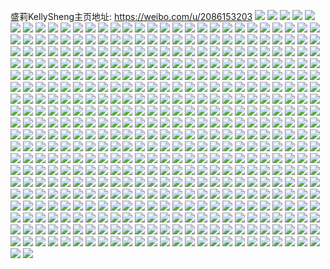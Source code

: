 盛莉KellySheng主页地址: https://weibo.com/u/2086153203 
![](https://wx4.sinaimg.cn/mw2000/7c582bf3ly1h8z5z8qsw3j20u0140h1s.jpg) 
![](https://wx4.sinaimg.cn/mw2000/7c582bf3ly1h8z5za2ykcj20u015514z.jpg) 
![](https://wx4.sinaimg.cn/mw2000/7c582bf3ly1h8z5zb4qujj20u0140gyd.jpg) 
![](https://wx4.sinaimg.cn/mw2000/7c582bf3ly1h8z5zc3kugj20u014qgx1.jpg) 
![](https://wx4.sinaimg.cn/mw2000/7c582bf3ly1h8z5zg6sezj20u014lk3f.jpg) 
![](https://wx4.sinaimg.cn/mw2000/7c582bf3ly1h8rpsvkh9vj20u019d7dd.jpg) 
![](https://wx4.sinaimg.cn/mw2000/7c582bf3ly1h8rpsw41w0j20u019043v.jpg) 
![](https://wx4.sinaimg.cn/mw2000/7c582bf3ly1h8rpswotknj20u0190jwq.jpg) 
![](https://wx4.sinaimg.cn/mw2000/7c582bf3ly1h8rpsx7rc4j20u0190gqw.jpg) 
![](https://wx4.sinaimg.cn/mw2000/7c582bf3ly1h8rpsurv3oj20u0190788.jpg) 
![](https://wx4.sinaimg.cn/mw2000/7c582bf3ly1h8rpsxt924j20u0190af7.jpg) 
![](https://wx4.sinaimg.cn/mw2000/7c582bf3ly1h8rpsygnp3j20u0190agc.jpg) 
![](https://wx4.sinaimg.cn/mw2000/7c582bf3ly1h8rpsz743rj20u0190thm.jpg) 
![](https://wx4.sinaimg.cn/mw2000/7c582bf3ly1h8rpszoj42j20u01900wu.jpg) 
![](https://wx4.sinaimg.cn/mw2000/7c582bf3ly1h8rpt062tvj21900u0dl6.jpg) 
![](https://wx4.sinaimg.cn/mw2000/7c582bf3ly1h8rpt0mtm8j20u0190gsx.jpg) 
![](https://wx4.sinaimg.cn/mw2000/7c582bf3ly1h8rpt1m7dpj20u0190gtg.jpg) 
![](https://wx4.sinaimg.cn/mw2000/7c582bf3ly1h8rpt2cgizj20u0190wms.jpg) 
![](https://wx4.sinaimg.cn/mw2000/7c582bf3ly1h8rpt2xqvtj20u0190jy8.jpg) 
![](https://wx4.sinaimg.cn/mw2000/7c582bf3ly1h8rpt3grphj20u0190tf7.jpg) 
![](https://wx4.sinaimg.cn/mw2000/7c582bf3ly1h8iptz19fmj22c034u4qs.jpg) 
![](https://wx4.sinaimg.cn/mw2000/7c582bf3ly1h8ipu03ynxj21zm2niu0x.jpg) 
![](https://wx4.sinaimg.cn/mw2000/7c582bf3ly1h8ipu11cy3j22c0340b2a.jpg) 
![](https://wx4.sinaimg.cn/mw2000/7c582bf3ly1h8ipu22maoj22c0340kjm.jpg) 
![](https://wx4.sinaimg.cn/mw2000/7c582bf3ly1h8ipu52hd0j22482tnhdu.jpg) 
![](https://wx4.sinaimg.cn/mw2000/7c582bf3ly1h8ipu7p50cj222h2rb1ky.jpg) 
![](https://wx4.sinaimg.cn/mw2000/7c582bf3ly1h8ipuabry0j224837hu0y.jpg) 
![](https://wx4.sinaimg.cn/mw2000/7c582bf3ly1h8ipub3crrj221r2qcnpd.jpg) 
![](https://wx4.sinaimg.cn/mw2000/7c582bf3ly1h8ipufs3szj222v2runpe.jpg) 
![](https://wx4.sinaimg.cn/mw2000/7c582bf3ly1h8ipulgj9oj226k2yn4qr.jpg) 
![](https://wx4.sinaimg.cn/mw2000/7c582bf3ly1h8gcj5jy5gj224836c4qs.jpg) 
![](https://wx4.sinaimg.cn/mw2000/7c582bf3ly1h8gcje1cb3j236c248e84.jpg) 
![](https://wx4.sinaimg.cn/mw2000/7c582bf3ly1h8gcj03m5ej224836cx6r.jpg) 
![](https://wx4.sinaimg.cn/mw2000/7c582bf3ly1h8gcjjvds1j224836c1kz.jpg) 
![](https://wx4.sinaimg.cn/mw2000/7c582bf3ly1h8gcjzfosbj224836chdx.jpg) 
![](https://wx4.sinaimg.cn/mw2000/7c582bf3ly1h8gck6rltvj224836ckjn.jpg) 
![](https://wx4.sinaimg.cn/mw2000/7c582bf3ly1h8gckocdsoj224836cu10.jpg) 
![](https://wx4.sinaimg.cn/mw2000/7c582bf3ly1h8gckvyoh0j21ye2luqv6.jpg) 
![](https://wx4.sinaimg.cn/mw2000/7c582bf3ly1h8gcl015czj224836ce84.jpg) 
![](https://wx4.sinaimg.cn/mw2000/7c582bf3ly1h8crx5i0vxj224835lx6r.jpg) 
![](https://wx4.sinaimg.cn/mw2000/7c582bf3ly1h8crxs6bfsj21xj2wb4qr.jpg) 
![](https://wx4.sinaimg.cn/mw2000/7c582bf3ly1h8crxw0ttej224836cb2c.jpg) 
![](https://wx4.sinaimg.cn/mw2000/7c582bf3ly1h8crxzs1c2j224836cx6q.jpg) 
![](https://wx4.sinaimg.cn/mw2000/7c582bf3ly1h8cry2i99bj21ze2n6u0y.jpg) 
![](https://wx4.sinaimg.cn/mw2000/7c582bf3ly1h8cry5zm4hj224836cqv7.jpg) 
![](https://wx4.sinaimg.cn/mw2000/7c582bf3ly1h8cry9lhgdj224836ce83.jpg) 
![](https://wx4.sinaimg.cn/mw2000/7c582bf3ly1h8crycrjauj221d322u0y.jpg) 
![](https://wx4.sinaimg.cn/mw2000/7c582bf3ly1h8cryg2qe5j224836cu0y.jpg) 
![](https://wx4.sinaimg.cn/mw2000/7c582bf3ly1h8cryj40y3j236c248e83.jpg) 
![](https://wx4.sinaimg.cn/mw2000/7c582bf3ly1h8bi4p0yg2j20u01400zv.jpg) 
![](https://wx4.sinaimg.cn/mw2000/7c582bf3ly1h8bi4pnmzbj20u01bxn5k.jpg) 
![](https://wx4.sinaimg.cn/mw2000/7c582bf3ly1h8bi4q85tjj20u018k45w.jpg) 
![](https://wx4.sinaimg.cn/mw2000/7c582bf3ly1h8bi4qolxkj20u019dai0.jpg) 
![](https://wx4.sinaimg.cn/mw2000/7c582bf3ly1h8bi4oljsaj20u01917bk.jpg) 
![](https://wx4.sinaimg.cn/mw2000/7c582bf3ly1h8bi4r56f0j20u019012a.jpg) 
![](https://wx4.sinaimg.cn/mw2000/7c582bf3ly1h8bi4rmz77j20u0190aif.jpg) 
![](https://wx4.sinaimg.cn/mw2000/7c582bf3ly1h83ooaa6hfj221t2qfb2a.jpg) 
![](https://wx4.sinaimg.cn/mw2000/7c582bf3ly1h83ood1nvqj222m2rh4qq.jpg) 
![](https://wx4.sinaimg.cn/mw2000/7c582bf3ly1h83ooe6277j216f1kinfz.jpg) 
![](https://wx4.sinaimg.cn/mw2000/7c582bf3ly1h83ooeu4khj22a931nkjl.jpg) 
![](https://wx4.sinaimg.cn/mw2000/7c582bf3ly1h83ooj0m44j224836dhdu.jpg) 
![](https://wx4.sinaimg.cn/mw2000/7c582bf3ly1h83oond4r2j222n2rihdu.jpg) 
![](https://wx4.sinaimg.cn/mw2000/7c582bf3ly1h803llvwduj20u01aqjz5.jpg) 
![](https://wx4.sinaimg.cn/mw2000/7c582bf3ly1h803lmg02ej20u019wwlm.jpg) 
![](https://wx4.sinaimg.cn/mw2000/7c582bf3ly1h803llawgjj20u01a9n2u.jpg) 
![](https://wx4.sinaimg.cn/mw2000/7c582bf3ly1h803ln7j5ij20u0140qb5.jpg) 
![](https://wx4.sinaimg.cn/mw2000/7c582bf3ly1h803lokwmvj20u01a4guq.jpg) 
![](https://wx4.sinaimg.cn/mw2000/7c582bf3ly1h803lnwbmhj20u01a9ak5.jpg) 
![](https://wx4.sinaimg.cn/mw2000/7c582bf3ly1h803lp6g4sj20u019wqa4.jpg) 
![](https://wx4.sinaimg.cn/mw2000/7c582bf3ly1h803lpyszxj20u0190wk6.jpg) 
![](https://wx4.sinaimg.cn/mw2000/7c582bf3ly1h803lqk6hvj20u0140n2i.jpg) 
![](https://wx4.sinaimg.cn/mw2000/7c582bf3ly1h803lr395sj20u01907dg.jpg) 
![](https://wx4.sinaimg.cn/mw2000/7c582bf3ly1h803lrmdipj20u014079i.jpg) 
![](https://wx4.sinaimg.cn/mw2000/7c582bf3ly1h803lssqjxj20u0190qa7.jpg) 
![](https://wx4.sinaimg.cn/mw2000/7c582bf3ly1h7ys84vqvnj20u0140gqe.jpg) 
![](https://wx4.sinaimg.cn/mw2000/7c582bf3ly1h7ys85ukaij20u019ngre.jpg) 
![](https://wx4.sinaimg.cn/mw2000/7c582bf3ly1h7ys86e1a9j20u01900wr.jpg) 
![](https://wx4.sinaimg.cn/mw2000/7c582bf3ly1h7ys87guwjj20u0140wmi.jpg) 
![](https://wx4.sinaimg.cn/mw2000/7c582bf3ly1h7ys88lrrgj20u0190djt.jpg) 
![](https://wx4.sinaimg.cn/mw2000/7c582bf3ly1h7ys894cyaj20u0190798.jpg) 
![](https://wx4.sinaimg.cn/mw2000/7c582bf3ly1h7ys8442o4j21400u0aeu.jpg) 
![](https://wx4.sinaimg.cn/mw2000/7c582bf3ly1h7ys89homcj21900u0tc7.jpg) 
![](https://wx4.sinaimg.cn/mw2000/7c582bf3ly1h7ys8a2p0gj20u00u0gqo.jpg) 
![](https://wx4.sinaimg.cn/mw2000/7c582bf3ly1h7wfsgmnmxj224836cb2a.jpg) 
![](https://wx4.sinaimg.cn/mw2000/7c582bf3ly1h7wfsj3cbzj224836cb2a.jpg) 
![](https://wx4.sinaimg.cn/mw2000/7c582bf3ly1h7wfsm0rxxj224836c1ky.jpg) 
![](https://wx4.sinaimg.cn/mw2000/7c582bf3ly1h7wfsogr9bj224836c4qq.jpg) 
![](https://wx4.sinaimg.cn/mw2000/7c582bf3ly1h7wfsr2rv1j224736c7wi.jpg) 
![](https://wx4.sinaimg.cn/mw2000/7c582bf3ly1h7wfsuocsnj224836ce83.jpg) 
![](https://wx4.sinaimg.cn/mw2000/7c582bf3ly1h7wfsyvlsmj224836cb2b.jpg) 
![](https://wx4.sinaimg.cn/mw2000/7c582bf3ly1h7wft20y9pj224836c1kz.jpg) 
![](https://wx4.sinaimg.cn/mw2000/7c582bf3ly1h7wftb1im9j20u01407d9.jpg) 
![](https://wx4.sinaimg.cn/mw2000/7c582bf3ly1h7wft6dx2aj224836cqv6.jpg) 
![](https://wx4.sinaimg.cn/mw2000/7c582bf3ly1h7wfseaha0j224836cnpe.jpg) 
![](https://wx4.sinaimg.cn/mw2000/7c582bf3ly1h7wftaa7adj224836c4qr.jpg) 
![](https://wx4.sinaimg.cn/mw2000/7c582bf3ly1h7ufakfpi5j20u013ugzg.jpg) 
![](https://wx4.sinaimg.cn/mw2000/7c582bf3ly1h7ufal1nwij20u0140drz.jpg) 
![](https://wx4.sinaimg.cn/mw2000/7c582bf3ly1h7ufallqolj20u0140gy8.jpg) 
![](https://wx4.sinaimg.cn/mw2000/7c582bf3ly1h7ufamwnlij20u0140134.jpg) 
![](https://wx4.sinaimg.cn/mw2000/7c582bf3ly1h7ufanfm6yj20u014011r.jpg) 
![](https://wx4.sinaimg.cn/mw2000/7c582bf3ly1h7ufajtxv3j20u015egwb.jpg) 
![](https://wx4.sinaimg.cn/mw2000/7c582bf3ly1h7ufam9h83j20u014p7fd.jpg) 
![](https://wx4.sinaimg.cn/mw2000/7c582bf3ly1h7ufao6xg4j20u014rwoq.jpg) 
![](https://wx4.sinaimg.cn/mw2000/7c582bf3ly1h7ufaorpowj20u0151qd6.jpg) 
![](https://wx4.sinaimg.cn/mw2000/7c582bf3ly1h7ufapogffj20u0140qdk.jpg) 
![](https://wx4.sinaimg.cn/mw2000/7c582bf3ly1h7ufaqh0i1j20u014t13e.jpg) 
![](https://wx4.sinaimg.cn/mw2000/7c582bf3ly1h7tdkw9gyjj223a2se4qq.jpg) 
![](https://wx4.sinaimg.cn/mw2000/7c582bf3ly1h7tdl0le5xj221v2qh7wj.jpg) 
![](https://wx4.sinaimg.cn/mw2000/7c582bf3ly1h7tdl3si53j221k2q2kjm.jpg) 
![](https://wx4.sinaimg.cn/mw2000/7c582bf3ly1h7tdl6tmiqj222f2r71kz.jpg) 
![](https://wx4.sinaimg.cn/mw2000/7c582bf3ly1h7tdl9py4oj223b2sf4qq.jpg) 
![](https://wx4.sinaimg.cn/mw2000/7c582bf3ly1h7tf561ne6j21vd2hte82.jpg) 
![](https://wx4.sinaimg.cn/mw2000/7c582bf3ly1h7e1fpffzbj20u01900y0.jpg) 
![](https://wx4.sinaimg.cn/mw2000/7c582bf3ly1h7e1fpxyz6j20u0140di2.jpg) 
![](https://wx4.sinaimg.cn/mw2000/7c582bf3ly1h7e1fqt1dgj20u0190gsd.jpg) 
![](https://wx4.sinaimg.cn/mw2000/7c582bf3ly1h7e1frv9jkj20u0190758.jpg) 
![](https://wx4.sinaimg.cn/mw2000/7c582bf3ly1h7e1fskpgfj20u0190jwu.jpg) 
![](https://wx4.sinaimg.cn/mw2000/7c582bf3ly1h7e1ft5sl6j20u0190gs2.jpg) 
![](https://wx4.sinaimg.cn/mw2000/7c582bf3ly1h7e1frdq99j20u01903zk.jpg) 
![](https://wx4.sinaimg.cn/mw2000/7c582bf3ly1h7e1fucr3bj20u0190mzb.jpg) 
![](https://wx4.sinaimg.cn/mw2000/7c582bf3ly1h7e1ftu3xnj20u0190jyk.jpg) 
![](https://wx4.sinaimg.cn/mw2000/7c582bf3ly1h7e1fuy06cj20u0190wl9.jpg) 
![](https://wx4.sinaimg.cn/mw2000/7c582bf3ly1h7d4r6rdafj20u019046a.jpg) 
![](https://wx4.sinaimg.cn/mw2000/7c582bf3ly1h7d4r48rkbj20u0191gny.jpg) 
![](https://wx4.sinaimg.cn/mw2000/7c582bf3ly1h7d4r7fg9yj20u0191taz.jpg) 
![](https://wx4.sinaimg.cn/mw2000/7c582bf3ly1h7d4r8ownaj20u0190gq9.jpg) 
![](https://wx4.sinaimg.cn/mw2000/7c582bf3ly1h7d4r7z7ygj21900u00zd.jpg) 
![](https://wx4.sinaimg.cn/mw2000/7c582bf3ly1h7d4r9bs8qj20u0190adt.jpg) 
![](https://wx4.sinaimg.cn/mw2000/7c582bf3ly1h758576lsij22c0340u0z.jpg) 
![](https://wx4.sinaimg.cn/mw2000/7c582bf3ly1h758589sthj22c0340x6q.jpg) 
![](https://wx4.sinaimg.cn/mw2000/7c582bf3ly1h7585caekpj228p2zlb2c.jpg) 
![](https://wx4.sinaimg.cn/mw2000/7c582bf3ly1h7585dhcdjj22c0340b2b.jpg) 
![](https://wx4.sinaimg.cn/mw2000/7c582bf3ly1h7585g5s7wj21p929odnu.jpg) 
![](https://wx4.sinaimg.cn/mw2000/7c582bf3ly1h7585h2iibj22c0340hdu.jpg) 
![](https://wx4.sinaimg.cn/mw2000/7c582bf3ly1h7585kxu51j22c0340dsr.jpg) 
![](https://wx4.sinaimg.cn/mw2000/7c582bf3ly1h7585pfdbyj22c0340dxr.jpg) 
![](https://wx4.sinaimg.cn/mw2000/7c582bf3ly1h75852eddmj22c0340dwp.jpg) 
![](https://wx4.sinaimg.cn/mw2000/7c582bf3ly1h71payl847j223b36cx6r.jpg) 
![](https://wx4.sinaimg.cn/mw2000/7c582bf3ly1h71pb4261pj224936ce81.jpg) 
![](https://wx4.sinaimg.cn/mw2000/7c582bf3ly1h71pb8lc3mj224936c7v1.jpg) 
![](https://wx4.sinaimg.cn/mw2000/7c582bf3ly1h71pbdvjkcj224936ce84.jpg) 
![](https://wx4.sinaimg.cn/mw2000/7c582bf3ly1h71pcm8jclj224836carb.jpg) 
![](https://wx4.sinaimg.cn/mw2000/7c582bf3ly1h6zamagyflj20u0142482.jpg) 
![](https://wx4.sinaimg.cn/mw2000/7c582bf3ly1h6zam9pr1bj20u0140dpm.jpg) 
![](https://wx4.sinaimg.cn/mw2000/7c582bf3ly1h6zamb6aidj20u01400x5.jpg) 
![](https://wx4.sinaimg.cn/mw2000/7c582bf3ly1h6zambibo2j20u0140aee.jpg) 
![](https://wx4.sinaimg.cn/mw2000/7c582bf3ly1h6zambucdnj20u0140dgm.jpg) 
![](https://wx4.sinaimg.cn/mw2000/7c582bf3ly1h6zamcckkaj20u014w75y.jpg) 
![](https://wx4.sinaimg.cn/mw2000/7c582bf3ly1h6zamd552qj20u0140wpz.jpg) 
![](https://wx4.sinaimg.cn/mw2000/7c582bf3ly1h6zamdu3jhj20u0140qcz.jpg) 
![](https://wx4.sinaimg.cn/mw2000/7c582bf3ly1h6zamejtb2j20u0140gqm.jpg) 
![](https://wx4.sinaimg.cn/mw2000/7c582bf3ly1h6zamfd6ldj20u0140gx5.jpg) 
![](https://wx4.sinaimg.cn/mw2000/7c582bf3ly1h6zamghk41j20u0140dq3.jpg) 
![](https://wx4.sinaimg.cn/mw2000/7c582bf3ly1h6zamicid7j20u01427dx.jpg) 
![](https://wx4.sinaimg.cn/mw2000/7c582bf3ly1h6zamheqvbj20u0140wm0.jpg) 
![](https://wx4.sinaimg.cn/mw2000/7c582bf3ly1h6zasw8p50j20u014046u.jpg) 
![](https://wx4.sinaimg.cn/mw2000/7c582bf3ly1h6zaswtn9ej20u0140q9b.jpg) 
![](https://wx4.sinaimg.cn/mw2000/7c582bf3ly1h6y6hdd7y7j22c0340hdv.jpg) 
![](https://wx4.sinaimg.cn/mw2000/7c582bf3ly1h6y6hldsbaj216t1nr1ky.jpg) 
![](https://wx4.sinaimg.cn/mw2000/7c582bf3ly1h6y6hgkk48j226q2ylhdv.jpg) 
![](https://wx4.sinaimg.cn/mw2000/7c582bf3ly1h6y6hjhgwpj22c035e4qr.jpg) 
![](https://wx4.sinaimg.cn/mw2000/7c582bf3ly1h6y6hmy96qj218p1p0kjl.jpg) 
![](https://wx4.sinaimg.cn/mw2000/7c582bf3ly1h6y6hsdgtxj223n2ujhdz.jpg) 
![](https://wx4.sinaimg.cn/mw2000/7c582bf3ly1h6y6hy22rxj22ai321e85.jpg) 
![](https://wx4.sinaimg.cn/mw2000/7c582bf3ly1h6y6haq1ymj20zo256kjm.jpg) 
![](https://wx4.sinaimg.cn/mw2000/7c582bf3ly1h6y6i1nyuwj225q2vnk7k.jpg) 
![](https://wx4.sinaimg.cn/mw2000/7c582bf3ly1h6y6i4km3ej21wh2kc1kx.jpg) 
![](https://wx4.sinaimg.cn/mw2000/7c582bf3ly1h6y6i7y5utj225h2vvqv7.jpg) 
![](https://wx4.sinaimg.cn/mw2000/7c582bf3ly1h6y6icje1hj22c03567wl.jpg) 
![](https://wx4.sinaimg.cn/mw2000/7c582bf3ly1h6wym0upsoj20u013i78o.jpg) 
![](https://wx4.sinaimg.cn/mw2000/7c582bf3ly1h6wym1vr8xj20u0140ajw.jpg) 
![](https://wx4.sinaimg.cn/mw2000/7c582bf3ly1h6wym2kgjhj20u0140grq.jpg) 
![](https://wx4.sinaimg.cn/mw2000/7c582bf3ly1h6wym3hfjnj20u0140dmr.jpg) 
![](https://wx4.sinaimg.cn/mw2000/7c582bf3ly1h6wym44vr6j20u0140dhq.jpg) 
![](https://wx4.sinaimg.cn/mw2000/7c582bf3ly1h6wym5u6tij20u019ptir.jpg) 
![](https://wx4.sinaimg.cn/mw2000/7c582bf3ly1h6wym6gcxxj20u019mwft.jpg) 
![](https://wx4.sinaimg.cn/mw2000/7c582bf3ly1h6wym77fx3j20u01907bq.jpg) 
![](https://wx4.sinaimg.cn/mw2000/7c582bf3ly1h6wym81tmcj20u0140n5b.jpg) 
![](https://wx4.sinaimg.cn/mw2000/7c582bf3ly1h6wyly29ehj20u0140gvx.jpg) 
![](https://wx4.sinaimg.cn/mw2000/7c582bf3ly1h6wym94o2mj21900u0ds3.jpg) 
![](https://wx4.sinaimg.cn/mw2000/7c582bf3ly1h6tobnyr3rj20tl18ggzm.jpg) 
![](https://wx4.sinaimg.cn/mw2000/7c582bf3ly1h6tobod7l1j218g0tldu6.jpg) 
![](https://wx4.sinaimg.cn/mw2000/7c582bf3ly1h6tobov2muj20u01914a1.jpg) 
![](https://wx4.sinaimg.cn/mw2000/7c582bf3ly1h6tobpu9vjj20u0193qbc.jpg) 
![](https://wx4.sinaimg.cn/mw2000/7c582bf3ly1h6tobqdztjj20u0140am9.jpg) 
![](https://wx4.sinaimg.cn/mw2000/7c582bf3ly1h6tobqycmyj20u0140gxo.jpg) 
![](https://wx4.sinaimg.cn/mw2000/7c582bf3ly1h6tobngnymj20u019gk2z.jpg) 
![](https://wx4.sinaimg.cn/mw2000/7c582bf3ly1h6tobrn4ghj20u0140n2y.jpg) 
![](https://wx4.sinaimg.cn/mw2000/7c582bf3ly1h6tobry2qoj20u014ethk.jpg) 
![](https://wx4.sinaimg.cn/mw2000/7c582bf3ly1h6tobs70rzj20u01940z2.jpg) 
![](https://wx4.sinaimg.cn/mw2000/7c582bf3ly1h6tobsq34ej20u0190gqc.jpg) 
![](https://wx4.sinaimg.cn/mw2000/7c582bf3ly1h6tobt4814j20u0195drs.jpg) 
![](https://wx4.sinaimg.cn/mw2000/7c582bf3ly1h6tobtm2w3j20u0194aky.jpg) 
![](https://wx4.sinaimg.cn/mw2000/7c582bf3ly1h6tobu559bj20u0192tjf.jpg) 
![](https://wx4.sinaimg.cn/mw2000/7c582bf3ly1h6tobuinhzj21940u04bg.jpg) 
![](https://wx4.sinaimg.cn/mw2000/7c582bf3ly1h6j5spq7ctj20u019dq77.jpg) 
![](https://wx4.sinaimg.cn/mw2000/7c582bf3ly1h6j5sqmmwrj20u019j439.jpg) 
![](https://wx4.sinaimg.cn/mw2000/7c582bf3ly1h6j5sn33x9j20u0190ahl.jpg) 
![](https://wx4.sinaimg.cn/mw2000/7c582bf3ly1h6j5sre1jij20u019rala.jpg) 
![](https://wx4.sinaimg.cn/mw2000/7c582bf3ly1h6j5ss0pw4j20u014haje.jpg) 
![](https://wx4.sinaimg.cn/mw2000/7c582bf3ly1h6j5ssnx6aj20u014lgpq.jpg) 
![](https://wx4.sinaimg.cn/mw2000/7c582bf3ly1h6j5ste122j20u0192wmr.jpg) 
![](https://wx4.sinaimg.cn/mw2000/7c582bf3ly1h6dbk641q3j20u01903zm.jpg) 
![](https://wx4.sinaimg.cn/mw2000/7c582bf3ly1h6dbk6lrlxj20u0190tez.jpg) 
![](https://wx4.sinaimg.cn/mw2000/7c582bf3ly1h6dbk5h5c6j20u0191tgn.jpg) 
![](https://wx4.sinaimg.cn/mw2000/7c582bf3ly1h6dbk7bicvj20u0190413.jpg) 
![](https://wx4.sinaimg.cn/mw2000/7c582bf3ly1h6dbk80w14j20u0191ti2.jpg) 
![](https://wx4.sinaimg.cn/mw2000/7c582bf3ly1h6dbk8omfsj20u01910tw.jpg) 
![](https://wx4.sinaimg.cn/mw2000/7c582bf3ly1h69jw4oblij21kw2dcwor.jpg) 
![](https://wx4.sinaimg.cn/mw2000/7c582bf3ly1h69jw5halcj21kw2dcnpd.jpg) 
![](https://wx4.sinaimg.cn/mw2000/7c582bf3ly1h69jw6iy67j21kw2dcnpd.jpg) 
![](https://wx4.sinaimg.cn/mw2000/7c582bf3ly1h69jw798joj21kw2dc48c.jpg) 
![](https://wx4.sinaimg.cn/mw2000/7c582bf3ly1h69jw7xmggj21kw2dcqam.jpg) 
![](https://wx4.sinaimg.cn/mw2000/7c582bf3ly1h69jw9t3egj21kw2dcwog.jpg) 
![](https://wx4.sinaimg.cn/mw2000/7c582bf3ly1h69jwaff3mj21kw2dchdt.jpg) 
![](https://wx4.sinaimg.cn/mw2000/7c582bf3ly1h69jw966p0j21kw2dcqv5.jpg) 
![](https://wx4.sinaimg.cn/mw2000/7c582bf3ly1h69jw3nromj21kw2dcnpd.jpg) 
![](https://wx4.sinaimg.cn/mw2000/7c582bf3ly1h69jw8h09qj21kw2dc0zj.jpg) 
![](https://wx4.sinaimg.cn/mw2000/7c582bf3ly1h645xbrusfj22c0340npe.jpg) 
![](https://wx4.sinaimg.cn/mw2000/7c582bf3ly1h645xgcvf8j22c0340b2a.jpg) 
![](https://wx4.sinaimg.cn/mw2000/7c582bf3ly1h645xf179oj227f2xw4i2.jpg) 
![](https://wx4.sinaimg.cn/mw2000/7c582bf3ly1h645xi0xwyj22c0340kjm.jpg) 
![](https://wx4.sinaimg.cn/mw2000/7c582bf3ly1h645xjygnnj22c0340x6q.jpg) 
![](https://wx4.sinaimg.cn/mw2000/7c582bf3ly1h645xm3b77j22c03407wj.jpg) 
![](https://wx4.sinaimg.cn/mw2000/7c582bf3ly1h645x9luuvj22c0340hdv.jpg) 
![](https://wx4.sinaimg.cn/mw2000/7c582bf3ly1h645xor7i1j22c03404qr.jpg) 
![](https://wx4.sinaimg.cn/mw2000/7c582bf3ly1h645xr9vm9j22c0340npe.jpg) 
![](https://wx4.sinaimg.cn/mw2000/7c582bf3ly1h645xt7ggcj22c0340b2b.jpg) 
![](https://wx4.sinaimg.cn/mw2000/7c582bf3ly1h645xvcb3yj223m2stqv6.jpg) 
![](https://wx4.sinaimg.cn/mw2000/7c582bf3ly1h645xx7xgtj22c0340x6q.jpg) 
![](https://wx4.sinaimg.cn/mw2000/7c582bf3ly1h645xytemaj22c0340u0y.jpg) 
![](https://wx4.sinaimg.cn/mw2000/7c582bf3ly1h645y07w8fj22c0340b2a.jpg) 
![](https://wx4.sinaimg.cn/mw2000/7c582bf3ly1h60ktr32tij20u0140afe.jpg) 
![](https://wx4.sinaimg.cn/mw2000/7c582bf3ly1h60ktswbwvj20u014179c.jpg) 
![](https://wx4.sinaimg.cn/mw2000/7c582bf3ly1h60ktuagqmj20u014cjxs.jpg) 
![](https://wx4.sinaimg.cn/mw2000/7c582bf3ly1h60ktvb4rkj20u0140dsb.jpg) 
![](https://wx4.sinaimg.cn/mw2000/7c582bf3ly1h60ktwn96ij20u0140wnl.jpg) 
![](https://wx4.sinaimg.cn/mw2000/7c582bf3ly1h60ktxnnesj20u0140dpi.jpg) 
![](https://wx4.sinaimg.cn/mw2000/7c582bf3ly1h60ktytj5lj20u0140dq2.jpg) 
![](https://wx4.sinaimg.cn/mw2000/7c582bf3ly1h60ktzve5qj20u0140ti8.jpg) 
![](https://wx4.sinaimg.cn/mw2000/7c582bf3ly1h60ku0nmi9j20u01407bt.jpg) 
![](https://wx4.sinaimg.cn/mw2000/7c582bf3ly1h60ku1qpcdj20u014012s.jpg) 
![](https://wx4.sinaimg.cn/mw2000/7c582bf3ly1h60ku2gp2gj20u01400x4.jpg) 
![](https://wx4.sinaimg.cn/mw2000/7c582bf3ly1h60ku39wlvj20u014042t.jpg) 
![](https://wx4.sinaimg.cn/mw2000/7c582bf3ly1h60ku44rp6j20u0140dk9.jpg) 
![](https://wx4.sinaimg.cn/mw2000/7c582bf3ly1h60ku4xo8uj20u0140124.jpg) 
![](https://wx4.sinaimg.cn/mw2000/7c582bf3ly1h6086lx4l7j20u014bq7j.jpg) 
![](https://wx4.sinaimg.cn/mw2000/7c582bf3ly1h6086qc6v7j20u014bqcu.jpg) 
![](https://wx4.sinaimg.cn/mw2000/7c582bf3ly1h6086thpo2j20u014ogvj.jpg) 
![](https://wx4.sinaimg.cn/mw2000/7c582bf3ly1h6086w7v0cj20u014fn17.jpg) 
![](https://wx4.sinaimg.cn/mw2000/7c582bf3ly1h6086ysr8lj20u014fn14.jpg) 
![](https://wx4.sinaimg.cn/mw2000/7c582bf3ly1h608726w2qj20u0140wj1.jpg) 
![](https://wx4.sinaimg.cn/mw2000/7c582bf3ly1h608745g9kj20u0140wh7.jpg) 
![](https://wx4.sinaimg.cn/mw2000/7c582bf3ly1h60876er64j20u0140myn.jpg) 
![](https://wx4.sinaimg.cn/mw2000/7c582bf3ly1h60877ztikj20u0140dn1.jpg) 
![](https://wx4.sinaimg.cn/mw2000/7c582bf3ly1h5y93vebssj20u013zwir.jpg) 
![](https://wx4.sinaimg.cn/mw2000/7c582bf3ly1h5y93uxkfyj20u019lta3.jpg) 
![](https://wx4.sinaimg.cn/mw2000/7c582bf3ly1h5y93vwv64j20u0148dgx.jpg) 
![](https://wx4.sinaimg.cn/mw2000/7c582bf3ly1h5y93wmk50j20u0140mz7.jpg) 
![](https://wx4.sinaimg.cn/mw2000/7c582bf3ly1h5y93xeth0j20u0140jxk.jpg) 
![](https://wx4.sinaimg.cn/mw2000/7c582bf3ly1h5y93xnvbjj20nm0fq3yj.jpg) 
![](https://wx4.sinaimg.cn/mw2000/7c582bf3ly1h5y93xvxdqj20nm0fqt8y.jpg) 
![](https://wx4.sinaimg.cn/mw2000/7c582bf3ly1h5y93yfqv2j20u0140wgz.jpg) 
![](https://wx4.sinaimg.cn/mw2000/7c582bf3ly1h5y93zgxjaj20sg0ixtbj.jpg) 
![](https://wx4.sinaimg.cn/mw2000/7c582bf3ly1h5yad4pilbj20u014141a.jpg) 
![](https://wx4.sinaimg.cn/mw2000/7c582bf3ly1h5wlnh2m1kj20u0190482.jpg) 
![](https://wx4.sinaimg.cn/mw2000/7c582bf3ly1h5wlnhrqfrj20u0190dnm.jpg) 
![](https://wx4.sinaimg.cn/mw2000/7c582bf3ly1h5wlnikx4ij20u0191dsm.jpg) 
![](https://wx4.sinaimg.cn/mw2000/7c582bf3ly1h5wlnjdxfyj21900u0qfr.jpg) 
![](https://wx4.sinaimg.cn/mw2000/7c582bf3ly1h5wlngape9j20u0190wq3.jpg) 
![](https://wx4.sinaimg.cn/mw2000/7c582bf3ly1h5wlnk2nohj20u0190guy.jpg) 
![](https://wx4.sinaimg.cn/mw2000/7c582bf3ly1h5wlnktqe0j20u0190qic.jpg) 
![](https://wx4.sinaimg.cn/mw2000/7c582bf3ly1h5wm886hfgj20u0190q7r.jpg) 
![](https://wx4.sinaimg.cn/mw2000/7c582bf3ly1h5wm84fmdrj20u0190q61.jpg) 
![](https://wx4.sinaimg.cn/mw2000/7c582bf3ly1h5wm8bhtelj20u0190wto.jpg) 
![](https://wx4.sinaimg.cn/mw2000/7c582bf3ly1h5tszoygfjj20u0140gr1.jpg) 
![](https://wx4.sinaimg.cn/mw2000/7c582bf3ly1h5tszplyazj20u0140tfr.jpg) 
![](https://wx4.sinaimg.cn/mw2000/7c582bf3ly1h5tszqish3j20u0140n7a.jpg) 
![](https://wx4.sinaimg.cn/mw2000/7c582bf3ly1h5tszqyl5nj20u0140dke.jpg) 
![](https://wx4.sinaimg.cn/mw2000/7c582bf3ly1h5tszs343dj20u0140qar.jpg) 
![](https://wx4.sinaimg.cn/mw2000/7c582bf3ly1h5tsztqbadj20u018wqdw.jpg) 
![](https://wx4.sinaimg.cn/mw2000/7c582bf3ly1h5tszudrzpj218w0u0afb.jpg) 
![](https://wx4.sinaimg.cn/mw2000/7c582bf3ly1h5tsznyvwcj20u018wtgv.jpg) 
![](https://wx4.sinaimg.cn/mw2000/7c582bf3ly1h5tszv1ln7j218w0u0qa2.jpg) 
![](https://wx4.sinaimg.cn/mw2000/7c582bf3ly1h5tszvqbahj218w0u0wkz.jpg) 
![](https://wx4.sinaimg.cn/mw2000/7c582bf3ly1h5tszw9g33j218w0u0q93.jpg) 
![](https://wx4.sinaimg.cn/mw2000/7c582bf3ly1h5tszwyosqj20u01hcqaq.jpg) 
![](https://wx4.sinaimg.cn/mw2000/7c582bf3ly1h5tszxvzdsj20u0140ds1.jpg) 
![](https://wx4.sinaimg.cn/mw2000/7c582bf3ly1h5tszyoamgj20u018w11x.jpg) 
![](https://wx4.sinaimg.cn/mw2000/7c582bf3ly1h5r4yu7re6j20u0140woz.jpg) 
![](https://wx4.sinaimg.cn/mw2000/7c582bf3ly1h5r4yv1e9sj20u0140alo.jpg) 
![](https://wx4.sinaimg.cn/mw2000/7c582bf3ly1h5r4yt40s2j20u0140gvx.jpg) 
![](https://wx4.sinaimg.cn/mw2000/7c582bf3ly1h5r4yvl35ij20rs107grw.jpg) 
![](https://wx4.sinaimg.cn/mw2000/7c582bf3ly1h5r4yw8yemj20u019013b.jpg) 
![](https://wx4.sinaimg.cn/mw2000/7c582bf3ly1h5r4yx5eomj20u01407el.jpg) 
![](https://wx4.sinaimg.cn/mw2000/7c582bf3ly1h5r4yxqyovj20u01417do.jpg) 
![](https://wx4.sinaimg.cn/mw2000/7c582bf3ly1h5r4yyet6rj20u0140qdp.jpg) 
![](https://wx4.sinaimg.cn/mw2000/7c582bf3ly1h5r4yz4u4hj20u0140wqn.jpg) 
![](https://wx4.sinaimg.cn/mw2000/7c582bf3ly1h5p3mgwx4wj21kw2dcb29.jpg) 
![](https://wx4.sinaimg.cn/mw2000/7c582bf3ly1h5p3mkmc8wj21kw2dc1kx.jpg) 
![](https://wx4.sinaimg.cn/mw2000/7c582bf3ly1h5p3mr699cj21kw2dc7wh.jpg) 
![](https://wx4.sinaimg.cn/mw2000/7c582bf3ly1h5p3mtdojhj21kw2dcb29.jpg) 
![](https://wx4.sinaimg.cn/mw2000/7c582bf3ly1h5p3mv83rxj21kw2dce81.jpg) 
![](https://wx4.sinaimg.cn/mw2000/7c582bf3ly1h5p3md9lbtj21kw2dce81.jpg) 
![](https://wx4.sinaimg.cn/mw2000/7c582bf3ly1h5p3mxm062j20u01swten.jpg) 
![](https://wx4.sinaimg.cn/mw2000/7c582bf3ly1h5p3mycsegj20u01swdl2.jpg) 
![](https://wx4.sinaimg.cn/mw2000/7c582bf3ly1h5p3mw71ptj20m30tgafd.jpg) 
![](https://wx4.sinaimg.cn/mw2000/7c582bf3ly1h5msuv4yjgj20u0191wjm.jpg) 
![](https://wx4.sinaimg.cn/mw2000/7c582bf3ly1h5msuvujttj20u0140ah5.jpg) 
![](https://wx4.sinaimg.cn/mw2000/7c582bf3ly1h5msuwjfraj20u019gth1.jpg) 
![](https://wx4.sinaimg.cn/mw2000/7c582bf3ly1h5msux7ysnj20u0191ted.jpg) 
![](https://wx4.sinaimg.cn/mw2000/7c582bf3ly1h5msuxyeurj20u01900wp.jpg) 
![](https://wx4.sinaimg.cn/mw2000/7c582bf3ly1h5msuyidwnj20u0190n1a.jpg) 
![](https://wx4.sinaimg.cn/mw2000/7c582bf3ly1h5msuz8k75j20u0140dj1.jpg) 
![](https://wx4.sinaimg.cn/mw2000/7c582bf3ly1h5msuzqc1lj20u0140gsm.jpg) 
![](https://wx4.sinaimg.cn/mw2000/7c582bf3ly1h5msuuhdgjj20u01a0q8j.jpg) 
![](https://wx4.sinaimg.cn/mw2000/7c582bf3ly1h5kgsbemryj222o3404qs.jpg) 
![](https://wx4.sinaimg.cn/mw2000/7c582bf3ly1h5kgsf4c3wj222o340b2b.jpg) 
![](https://wx4.sinaimg.cn/mw2000/7c582bf3ly1h5kgsltqq2j222o33fb2c.jpg) 
![](https://wx4.sinaimg.cn/mw2000/7c582bf3ly1h5kgsq9c09j222o3401l0.jpg) 
![](https://wx4.sinaimg.cn/mw2000/7c582bf3ly1h5kgstjtxoj234022o7wj.jpg) 
![](https://wx4.sinaimg.cn/mw2000/7c582bf3ly1h5kgs76jcgj22bc334e83.jpg) 
![](https://wx4.sinaimg.cn/mw2000/7c582bf3ly1h5jg793orjj20u01sx11b.jpg) 
![](https://wx4.sinaimg.cn/mw2000/7c582bf3ly1h5jg79vmsfj20u0140zr8.jpg) 
![](https://wx4.sinaimg.cn/mw2000/7c582bf3ly1h5jg7aix2wj20u014010k.jpg) 
![](https://wx4.sinaimg.cn/mw2000/7c582bf3ly1h5jg7baa5sj20u0140116.jpg) 
![](https://wx4.sinaimg.cn/mw2000/7c582bf3ly1h5jg7d4ng3j20u0191dor.jpg) 
![](https://wx4.sinaimg.cn/mw2000/7c582bf3ly1h5jg7c88eej20u0190tjm.jpg) 
![](https://wx4.sinaimg.cn/mw2000/7c582bf3ly1h5jg7e8mvaj20u019jgu9.jpg) 
![](https://wx4.sinaimg.cn/mw2000/7c582bf3ly1h5hnvwks0wj20u0140aj1.jpg) 
![](https://wx4.sinaimg.cn/mw2000/7c582bf3ly1h5hnvxenz7j20u0140n6u.jpg) 
![](https://wx4.sinaimg.cn/mw2000/7c582bf3ly1h5hnvxvt5nj20u0140n6f.jpg) 
![](https://wx4.sinaimg.cn/mw2000/7c582bf3ly1h5hnvyhqoaj20u0140do8.jpg) 
![](https://wx4.sinaimg.cn/mw2000/7c582bf3ly1h5hnvz2g1ej20u0141wne.jpg) 
![](https://wx4.sinaimg.cn/mw2000/7c582bf3ly1h5hnvzs0sij20u013fn3n.jpg) 
![](https://wx4.sinaimg.cn/mw2000/7c582bf3ly1h5hnw0n7o3j20u0140qca.jpg) 
![](https://wx4.sinaimg.cn/mw2000/7c582bf3ly1h5hnvvfoowj20u013un15.jpg) 
![](https://wx4.sinaimg.cn/mw2000/7c582bf3ly1h5hnwmmmn6j20si123aie.jpg) 
![](https://wx4.sinaimg.cn/mw2000/7c582bf3ly1h5fnqp4i4hj2229340b2a.jpg) 
![](https://wx4.sinaimg.cn/mw2000/7c582bf3ly1h5g46ktts5j2221340u0y.jpg) 
![](https://wx4.sinaimg.cn/mw2000/7c582bf3ly1h5g4a8g821j222o340npe.jpg) 
![](https://wx4.sinaimg.cn/mw2000/7c582bf3ly1h5g46sv30rj237k4tce84.jpg) 
![](https://wx4.sinaimg.cn/mw2000/7c582bf3ly1h5g46tvn1vj22c03401ky.jpg) 
![](https://wx4.sinaimg.cn/mw2000/7c582bf3ly1h5g46vfhm0j22c0340npe.jpg) 
![](https://wx4.sinaimg.cn/mw2000/7c582bf3ly1h5dk516sv9j21mp269b2a.jpg) 
![](https://wx4.sinaimg.cn/mw2000/7c582bf3ly1h5dk55c3cpj22c034ukjn.jpg) 
![](https://wx4.sinaimg.cn/mw2000/7c582bf3ly1h5dk56hluaj22c0340kjm.jpg) 
![](https://wx4.sinaimg.cn/mw2000/7c582bf3ly1h5dk5h120oj22c0340kjp.jpg) 
![](https://wx4.sinaimg.cn/mw2000/7c582bf3ly1h5dk5a3xcgj20u01407bm.jpg) 
![](https://wx4.sinaimg.cn/mw2000/7c582bf3ly1h5dk4vbmcrj20u0140k2b.jpg) 
![](https://wx4.sinaimg.cn/mw2000/7c582bf3ly1h5dk58ymvmj22c03401l0.jpg) 
![](https://wx4.sinaimg.cn/mw2000/7c582bf3ly1h5dk5eezywj22562uw7wk.jpg) 
![](https://wx4.sinaimg.cn/mw2000/7c582bf3ly1h5dk4ylmlmj224o2v74qs.jpg) 
![](https://wx4.sinaimg.cn/mw2000/7c582bf3ly1h5ccbd0it2j225o38k4qq.jpg) 
![](https://wx4.sinaimg.cn/mw2000/7c582bf3ly1h5ccbet965j20ww1dckel.jpg) 
![](https://wx4.sinaimg.cn/mw2000/7c582bf3ly1h5ccbhmsa0j229n30vx6p.jpg) 
![](https://wx4.sinaimg.cn/mw2000/7c582bf3ly1h5ccbk8x9aj225o2vke81.jpg) 
![](https://wx4.sinaimg.cn/mw2000/7c582bf3ly1h5ccbseqt1j222o3401ky.jpg) 
![](https://wx4.sinaimg.cn/mw2000/7c582bf3ly1h5ccbw6u9ij222o340qv5.jpg) 
![](https://wx4.sinaimg.cn/mw2000/7c582bf3ly1h5ccbalaaaj22c0340npe.jpg) 
![](https://wx4.sinaimg.cn/mw2000/7c582bf3ly1h5ccbzem4qj22c0340hdv.jpg) 
![](https://wx4.sinaimg.cn/mw2000/7c582bf3ly1h5ccc26jg7j22c0340u0z.jpg) 
![](https://wx4.sinaimg.cn/mw2000/7c582bf3ly1h5attjq0ikj20u014012g.jpg) 
![](https://wx4.sinaimg.cn/mw2000/7c582bf3ly1h5attgvafxj20u0140n70.jpg) 
![](https://wx4.sinaimg.cn/mw2000/7c582bf3ly1h5attodthhj20u0140wof.jpg) 
![](https://wx4.sinaimg.cn/mw2000/7c582bf3ly1h5attr3j2xj20u0140dph.jpg) 
![](https://wx4.sinaimg.cn/mw2000/7c582bf3ly1h5attt80ahj20u0140ajd.jpg) 
![](https://wx4.sinaimg.cn/mw2000/7c582bf3ly1h5attvkxpzj20u01400zw.jpg) 
![](https://wx4.sinaimg.cn/mw2000/7c582bf3ly1h59od8akn3j20u014egwb.jpg) 
![](https://wx4.sinaimg.cn/mw2000/7c582bf3ly1h59od8mge6j20u0140k1d.jpg) 
![](https://wx4.sinaimg.cn/mw2000/7c582bf3ly1h59od9d6lxj20u0140wqf.jpg) 
![](https://wx4.sinaimg.cn/mw2000/7c582bf3ly1h59oda0oikj20u014014h.jpg) 
![](https://wx4.sinaimg.cn/mw2000/7c582bf3ly1h59odajb23j20u0140k2u.jpg) 
![](https://wx4.sinaimg.cn/mw2000/7c582bf3ly1h59odbddkzj20u01hcnhb.jpg) 
![](https://wx4.sinaimg.cn/mw2000/7c582bf3ly1h59odc4sdbj20u01hcdxi.jpg) 
![](https://wx4.sinaimg.cn/mw2000/7c582bf3ly1h59odi38pnj20u014gnap.jpg) 
![](https://wx4.sinaimg.cn/mw2000/7c582bf3ly1h59odigrc4j20u01407gb.jpg) 
![](https://wx4.sinaimg.cn/mw2000/7c582bf3ly1h58lvhg956j20u019rqd7.jpg) 
![](https://wx4.sinaimg.cn/mw2000/7c582bf3ly1h58lvjxy0aj20u0190jzt.jpg) 
![](https://wx4.sinaimg.cn/mw2000/7c582bf3ly1h58lvgb6luj20u0190aj6.jpg) 
![](https://wx4.sinaimg.cn/mw2000/7c582bf3ly1h58lvkt8jaj20u0190n4q.jpg) 
![](https://wx4.sinaimg.cn/mw2000/7c582bf3ly1h57oulcbbbj20u0140dn8.jpg) 
![](https://wx4.sinaimg.cn/mw2000/7c582bf3ly1h57oum5bwfj20u0140do0.jpg) 
![](https://wx4.sinaimg.cn/mw2000/7c582bf3ly1h57oumybxlj20u014f483.jpg) 
![](https://wx4.sinaimg.cn/mw2000/7c582bf3ly1h57ounjr3uj20u0140n4w.jpg) 
![](https://wx4.sinaimg.cn/mw2000/7c582bf3ly1h57ouo3b97j20u0140wm9.jpg) 
![](https://wx4.sinaimg.cn/mw2000/7c582bf3ly1h56gz3yz6jj20u01a1aj4.jpg) 
![](https://wx4.sinaimg.cn/mw2000/7c582bf3ly1h56gz4putbj20u019tgud.jpg) 
![](https://wx4.sinaimg.cn/mw2000/7c582bf3ly1h56gz38gvdj20u019wtgm.jpg) 
![](https://wx4.sinaimg.cn/mw2000/7c582bf3ly1h55anmzu3gj20qd0z5456.jpg) 
![](https://wx4.sinaimg.cn/mw2000/7c582bf3ly1h55annihopj20qo0zljxy.jpg) 
![](https://wx4.sinaimg.cn/mw2000/7c582bf3ly1h55annzdtzj20ps0ydjxg.jpg) 
![](https://wx4.sinaimg.cn/mw2000/7c582bf3ly1h55anm3pwbj20oh0wmjx2.jpg) 
![](https://wx4.sinaimg.cn/mw2000/7c582bf3ly1h55anpq7csj20o80wbafl.jpg) 
![](https://wx4.sinaimg.cn/mw2000/7c582bf3ly1h55anp7xjfj20qd0z5jyg.jpg) 
![](https://wx4.sinaimg.cn/mw2000/7c582bf3ly1h55anq8udaj20rr110jyu.jpg) 
![](https://wx4.sinaimg.cn/mw2000/7c582bf3ly1h55anqqu4tj20qh0zbah4.jpg) 
![](https://wx4.sinaimg.cn/mw2000/7c582bf3ly1h55anr73n0j20qm0zh0zc.jpg) 
![](https://wx4.sinaimg.cn/mw2000/7c582bf3ly1h552kfuq8bj20u014014v.jpg) 
![](https://wx4.sinaimg.cn/mw2000/7c582bf3ly1h552n9s6skj20u0140k4j.jpg) 
![](https://wx4.sinaimg.cn/mw2000/7c582bf3ly1h552najbrlj20u0140tiz.jpg) 
![](https://wx4.sinaimg.cn/mw2000/7c582bf3ly1h552n9697bj20u014rqf2.jpg) 
![](https://wx4.sinaimg.cn/mw2000/7c582bf3gy1h5462bn290j20u0190aj5.jpg) 
![](https://wx4.sinaimg.cn/mw2000/7c582bf3gy1h54628zfiwj20u019011y.jpg) 
![](https://wx4.sinaimg.cn/mw2000/7c582bf3gy1h5462cyc36j20u0191qbo.jpg) 
![](https://wx4.sinaimg.cn/mw2000/7c582bf3gy1h546gmlk9hj20u01907e8.jpg) 
![](https://wx4.sinaimg.cn/mw2000/7c582bf3gy1h546gpjykcj20u019049w.jpg) 
![](https://wx4.sinaimg.cn/mw2000/7c582bf3gy1h53q94b24ej20u0140141.jpg) 
![](https://wx4.sinaimg.cn/mw2000/7c582bf3gy1h53q95e1d8j20u014010r.jpg) 
![](https://wx4.sinaimg.cn/mw2000/7c582bf3gy1h53q96e1qbj21400u0aj9.jpg) 
![](https://wx4.sinaimg.cn/mw2000/7c582bf3gy1h53q97hosqj20u014012k.jpg) 
![](https://wx4.sinaimg.cn/mw2000/7c582bf3gy1h53q9dnse1j20tz13z0wu.jpg) 
![](https://wx4.sinaimg.cn/mw2000/7c582bf3gy1h53q9d4kzzj20u0140wmk.jpg) 
![](https://wx4.sinaimg.cn/mw2000/7c582bf3gy1h53q9eavdwj20u0140af5.jpg) 
![](https://wx4.sinaimg.cn/mw2000/7c582bf3gy1h53q9f7ta6j20u0140k16.jpg) 
![](https://wx4.sinaimg.cn/mw2000/7c582bf3gy1h53q9jymb0j20u0140gr9.jpg) 
![](https://wx4.sinaimg.cn/mw2000/7c582bf3gy1h52wyhjdsej20u0140gvx.jpg) 
![](https://wx4.sinaimg.cn/mw2000/7c582bf3gy1h52wyj3lxwj20u0140qfp.jpg) 
![](https://wx4.sinaimg.cn/mw2000/7c582bf3gy1h52wykewuaj20u0140gy4.jpg) 
![](https://wx4.sinaimg.cn/mw2000/7c582bf3gy1h52wylnyigj20u0140wp4.jpg) 
![](https://wx4.sinaimg.cn/mw2000/7c582bf3gy1h52wygbihcj20u0140n29.jpg) 
![](https://wx4.sinaimg.cn/mw2000/7c582bf3gy1h52wymkj2tj20u0140gt9.jpg) 
![](https://wx4.sinaimg.cn/mw2000/7c582bf3gy1h52wynplfbj20u0140tjo.jpg) 
![](https://wx4.sinaimg.cn/mw2000/7c582bf3gy1h52wyomm5fj20u0140464.jpg) 
![](https://wx4.sinaimg.cn/mw2000/7c582bf3gy1h52wypnrkjj20u0140grb.jpg) 
![](https://wx4.sinaimg.cn/mw2000/7c582bf3gy1h52o9m2li5j20u01407bc.jpg) 
![](https://wx4.sinaimg.cn/mw2000/7c582bf3gy1h52o9ke9qlj20u014h0xl.jpg) 
![](https://wx4.sinaimg.cn/mw2000/7c582bf3gy1h52o9n95vsj20u014on4d.jpg) 
![](https://wx4.sinaimg.cn/mw2000/7c582bf3gy1h52o9o9kphj20u014gjvp.jpg) 
![](https://wx4.sinaimg.cn/mw2000/7c582bf3gy1h52o9qik6nj20u0140dj1.jpg) 
![](https://wx4.sinaimg.cn/mw2000/7c582bf3gy1h52o9pj6s4j20u014q453.jpg) 
![](https://wx4.sinaimg.cn/mw2000/7c582bf3gy1h52o9s3g7jj20u0140jvl.jpg) 
![](https://wx4.sinaimg.cn/mw2000/7c582bf3gy1h52o9xx49lj20u0195ae6.jpg) 
![](https://wx4.sinaimg.cn/mw2000/7c582bf3gy1h52o9v11huj20u0140wkv.jpg) 
![](https://wx4.sinaimg.cn/mw2000/7c582bf3gy1h52o9vzkdrj20u0140jva.jpg) 
![](https://wx4.sinaimg.cn/mw2000/7c582bf3gy1h52o9wxsmoj21400u00ww.jpg) 
![](https://wx4.sinaimg.cn/mw2000/7c582bf3gy1h52o9tun18j20u014ldoq.jpg) 
![](https://wx4.sinaimg.cn/mw2000/7c582bf3gy1h520cbz8qzj21400u0djr.jpg) 
![](https://wx4.sinaimg.cn/mw2000/7c582bf3gy1h520cbdbpaj20u0140141.jpg) 
![](https://wx4.sinaimg.cn/mw2000/7c582bf3gy1h520ccr0l1j21400u07ab.jpg) 
![](https://wx4.sinaimg.cn/mw2000/7c582bf3gy1h520cdstsaj20u014012k.jpg) 
![](https://wx4.sinaimg.cn/mw2000/7c582bf3gy1h520cf0m8rj20u0140dp7.jpg) 
![](https://wx4.sinaimg.cn/mw2000/7c582bf3gy1h520cgfhc8j20u01407cp.jpg) 
![](https://wx4.sinaimg.cn/mw2000/7c582bf3gy1h520chv1rwj21400u0wov.jpg) 
![](https://wx4.sinaimg.cn/mw2000/7c582bf3gy1h520ciytsjj20u0140guc.jpg) 
![](https://wx4.sinaimg.cn/mw2000/7c582bf3gy1h520de5t79j20u0140dnu.jpg) 
![](https://wx4.sinaimg.cn/mw2000/7c582bf3gy1h51ky87wemj20u0190k02.jpg) 
![](https://wx4.sinaimg.cn/mw2000/7c582bf3gy1h51ky9yx3wj20u0190wo8.jpg) 
![](https://wx4.sinaimg.cn/mw2000/7c582bf3gy1h51kyb7h89j20u01907bq.jpg) 
![](https://wx4.sinaimg.cn/mw2000/7c582bf3gy1h51kyj46asj20ko0v0dmt.jpg) 
![](https://wx4.sinaimg.cn/mw2000/7c582bf3gy1h51kydo0ahj20u0190491.jpg) 
![](https://wx4.sinaimg.cn/mw2000/7c582bf3gy1h51kyew24qj20u0190k33.jpg) 
![](https://wx4.sinaimg.cn/mw2000/7c582bf3ly1h50uw2xo1jj20ro10wdmm.jpg) 
![](https://wx4.sinaimg.cn/mw2000/7c582bf3ly1h50uw26s2gj20nt0vrn2f.jpg) 
![](https://wx4.sinaimg.cn/mw2000/7c582bf3ly1h50uvm2lwuj20ml0u4n1w.jpg) 
![](https://wx4.sinaimg.cn/mw2000/7c582bf3ly1h50uvn4skvj20oy0xa440.jpg) 
![](https://wx4.sinaimg.cn/mw2000/7c582bf3ly1h50uvnnlfsj20os0x1gr3.jpg) 
![](https://wx4.sinaimg.cn/mw2000/7c582bf3ly1h50uvoh0ooj20oy0xawkh.jpg) 
![](https://wx4.sinaimg.cn/mw2000/7c582bf3ly1h50uvk2xkbj20p00x5q8n.jpg) 
![](https://wx4.sinaimg.cn/mw2000/7c582bf3ly1h50uvp4hznj20n30uswjj.jpg) 
![](https://wx4.sinaimg.cn/mw2000/7c582bf3ly1h50uvprb3pj20pn0y7jxn.jpg) 
![](https://wx4.sinaimg.cn/mw2000/7c582bf3ly1h509dk16kyj20u018zn33.jpg) 
![](https://wx4.sinaimg.cn/mw2000/7c582bf3ly1h509dj87u2j20u018z445.jpg) 
![](https://wx4.sinaimg.cn/mw2000/7c582bf3ly1h509dkj5o3j218z0u0gru.jpg) 
![](https://wx4.sinaimg.cn/mw2000/7c582bf3ly1h509dkzpquj20u018z79o.jpg) 
![](https://wx4.sinaimg.cn/mw2000/7c582bf3ly1fyyhgmbl7gj22c0340b2a.jpg) 
![](https://wx4.sinaimg.cn/mw2000/7c582bf3ly1fyyhgosomuj22c03401kz.jpg) 
![](https://wx4.sinaimg.cn/mw2000/7c582bf3gy1frusgkqrckj20qo0zkgrg.jpg) 
![](https://wx4.sinaimg.cn/mw2000/7c582bf3gy1frusgm0yt1j20qo0zkdmg.jpg) 
![](https://wx4.sinaimg.cn/mw2000/7c582bf3gy1frusgn53j6j20qo0zkwk9.jpg) 
![](https://wx4.sinaimg.cn/mw2000/7c582bf3gy1frusgoc84dj20qo0zkafv.jpg) 
![](https://wx4.sinaimg.cn/mw2000/7c582bf3gy1frusgjpzm7j20qo0zkq8p.jpg) 
![](https://wx4.sinaimg.cn/mw2000/7c582bf3gy1frusgpicdhj20qo0zkgrv.jpg) 
![](https://wx4.sinaimg.cn/mw2000/7c582bf3gy1fozx53hw9bj20es0m8ju8.jpg) 
![](https://wx4.sinaimg.cn/mw2000/7c582bf3gy1fozx5732ydj20g20m8dhg.jpg) 
![](https://wx4.sinaimg.cn/mw2000/7c582bf3gy1fozx5a474cj20es0m8wi4.jpg) 
![](https://wx4.sinaimg.cn/mw2000/7c582bf3gy1fozx5aycacj20m80esju2.jpg) 
![](https://wx4.sinaimg.cn/mw2000/7c582bf3gy1fozx5c5laoj20es0m8whl.jpg) 
![](https://wx4.sinaimg.cn/mw2000/7c582bf3gy1fozx5ddfi5j20es0m80w5.jpg) 
![](https://wx4.sinaimg.cn/mw2000/7c582bf3gy1fozx4zo3c3j20es0m8ju3.jpg) 
![](https://wx4.sinaimg.cn/mw2000/7c582bf3gy1fozx5eeggxj20es0m8n0j.jpg) 
![](https://wx4.sinaimg.cn/mw2000/7c582bf3gy1fozx5fho96j20es0m80vz.jpg) 

